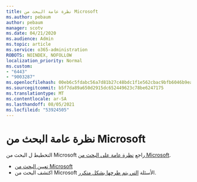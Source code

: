 ```yaml
---
title: نظرة عامة البحث من Microsoft
ms.author: pebaum
author: pebaum
manager: scotv
ms.date: 04/21/2020
ms.audience: Admin
ms.topic: article
ms.service: o365-administration
ROBOTS: NOINDEX, NOFOLLOW
localization_priority: Normal
ms.custom:
- "6443"
- "9003287"
ms.openlocfilehash: 00eb6c5fdabc56a7d81b27c48bdc1f1e562cbac9bfb6046b9ea7c2c0f4920800
ms.sourcegitcommit: b5f7da89a650d2915dc652449623c78be6247175
ms.translationtype: MT
ms.contentlocale: ar-SA
ms.lasthandoff: 08/05/2021
ms.locfileid: "53924505"
---
```

# <a name="overview-of-microsoft-search"></a>نظرة عامة البحث من Microsoft

التخطيط ل البحث من Microsoft راجع [نظرة عامة على البحث من Microsoft](https://docs.microsoft.com/microsoftsearch/overview-microsoft-search).

- [تعيين البحث من Microsoft](https://docs.microsoft.com/microsoftsearch/setup-microsoft-search)
- اكتشف البحث من Microsoft الأسئلة [التي يتم طرحها بشكل متكرر](https://docs.microsoft.com/microsoftsearch/faqs).
